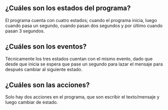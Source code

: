 ## ¿Cuáles son los estados del programa?

El programa cuenta con cuatro estados; cuando el programa inicia, luego cuando pasa un segundo, cuando pasan dos segundos y por último cuando pasan 3 segundos.

## ¿Cuáles son los eventos?

Técnicamente los tres estados cuentan con el mismo evento, dado que desde que inicia se espera que pase un segundo para lazar el mensaje para después cambiar al siguiente estado.

## ¿Cuáles son las acciones?

Solo hay dos acciones en el programa, que son escribir el texto/mensaje y luego cambiar de estado.
